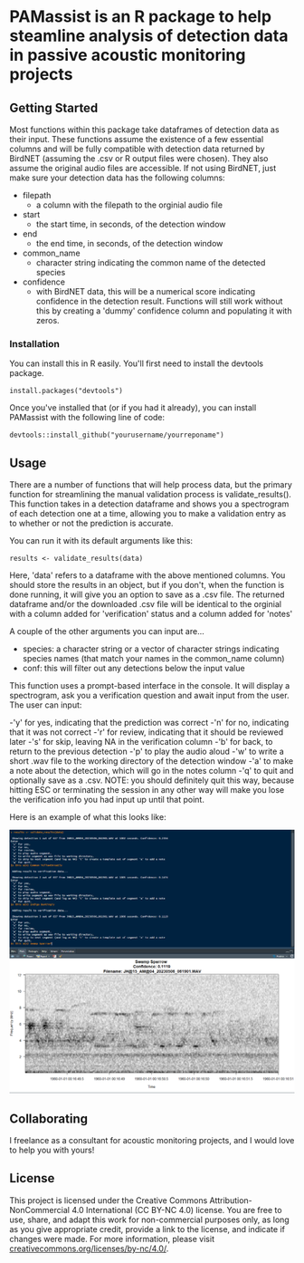 # PAMassist is an R package to help steamline analysis of detection data in passive acoustic monitoring projects



## Getting Started
Most functions within this package take dataframes of detection data as their input. These functions assume the existence of a few essential columns and will be fully compatible with detection data returned by BirdNET (assuming the .csv or R output files were chosen). They also assume the original audio files are accessible. If not using BirdNET, just make sure your detection data has the following columns:

* filepath
    * a column with the filepath to the orginial audio file
* start
    * the start time, in seconds, of the detection window
* end
    * the end time, in seconds, of the detection window
* common_name
    * character string indicating the common name of the detected species 
* confidence
    * with BirdNET data, this will be a numerical score indicating confidence in the detection result. Functions will still work without this by creating a 'dummy' confidence column and populating it with zeros.
### Installation
You can install this in R easily. You'll first need to install the devtools package.

```
install.packages("devtools")
```
Once you've installed that (or if you had it already), you can install PAMassist with the following line of code:

```
devtools::install_github("yourusername/yourreponame")
```
## Usage

There are a number of functions that will help process data, but the primary function for streamlining the manual validation process is validate_results(). This function takes in a detection dataframe and shows you a spectrogram of each detection one at a time, allowing you to make a validation entry as to whether or not the prediction is accurate.

You can run it with its default arguments like this:
```
results <- validate_results(data)
```
Here, 'data' refers to a dataframe with the above mentioned columns. You should store the results in an object, but if you don't, when the function is done running, it will give you an option to save as a .csv file. The returned dataframe and/or the downloaded .csv file will be identical to the orginial with a column added for 'verification' status and a column added for 'notes'

A couple of the other arguments you can input are...
* species: a character string or a vector of character strings indicating species names (that match your names in the common_name column)
* conf: this will filter out any detections below the input value

This function uses a prompt-based interface in the console. It will display a spectrogram, ask you a verification question and await input from the user. The user can input:

-'y' for yes, indicating that the prediction was correct
-'n' for no, indicating that it was not correct
-'r' for review, indicating that it should be reviewed later
-'s' for skip, leaving NA in the verification column
-'b' for back, to return to the previous detection
-'p' to play the audio aloud
-'w' to write a short .wav file to the working directory of the detection window
-'a' to make a note about the detection, which will go in the notes column
-'q' to quit and optionally save as a .csv. NOTE: you should definitely quit this way, because hitting ESC or terminating the session in any other way will make you lose the verification info you had input up until that point.

Here is an example of what this looks like:

![Example Image](images/example_image2.png)

## Collaborating

I freelance as a consultant for acoustic monitoring projects, and I would love to help you with yours!
## License

This project is licensed under the Creative Commons Attribution-NonCommercial 4.0 International (CC BY-NC 4.0) license. You are free to use, share, and adapt this work for non-commercial purposes only, as long as you give appropriate credit, provide a link to the license, and indicate if changes were made. For more information, please visit [creativecommons.org/licenses/by-nc/4.0/](https://creativecommons.org/licenses/by-nc/4.0/).

